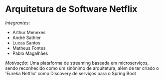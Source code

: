 # Arquitetura de Software Netflix

*Integrantes*:
  * Arthur Menexes
  * André Sathler
  * Lucas Santos
  * Matheus Fontes
  * Pablo Magalhães

*Motivação*: Uma plataforma de streaming baseada em microserviços, sendo reconhecido como um sinônimo de arquitetura, além de ter criado o 'Eureka Netflix' como Discovery de serviços para o Spring Boot

